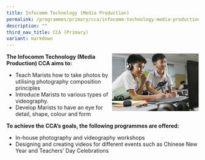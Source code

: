 ```yaml
---
title: Infocomm Technology (Media Production)
permalink: /programmes/primary/cca/infocomm-technology-media-production/
description: ""
third_nav_title: CCA (Primary)
variant: markdown
---
```

<img align="right" src="/images/CCA/Primary/Photography%20and%20Videography%20Club_D1R0715.jpg" style="width:45%">


**The Infocomm Technology (Media Production) CCA aims to:**&nbsp;

*   Teach Marists how to take photos by utilising photography composition principles
*   Introduce Marists to various types of videography.
*   Develop Marists to have an eye for detail, shape, colour and form

**To achieve the CCA’s goals, the following programmes are offered:**&nbsp;

*   In-house photography and videography workshops
*   Designing and creating videos for different events such as Chinese New Year and Teachers’ Day Celebrations
